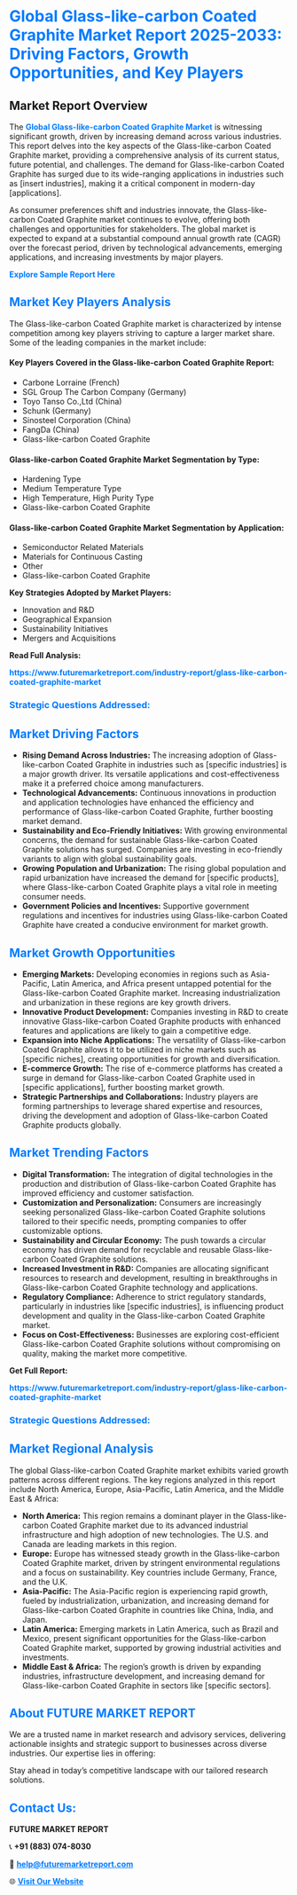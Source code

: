 <h1 style="color: #007BFF;">Global Glass-like-carbon Coated Graphite Market Report 2025-2033: Driving Factors, Growth Opportunities, and Key Players</h1>

<section id="overview">
<h2>Market Report Overview</h2>
<p>The <a href="https://www.futuremarketreport.com/industry-report/glass-like-carbon-coated-graphite-market" style="color: #007BFF; text-decoration: none;"><strong>Global Glass-like-carbon Coated Graphite Market</strong></a> is witnessing significant growth, driven by increasing demand across various industries. This report delves into the key aspects of the Glass-like-carbon Coated Graphite market, providing a comprehensive analysis of its current status, future potential, and challenges. The demand for Glass-like-carbon Coated Graphite has surged due to its wide-ranging applications in industries such as [insert industries], making it a critical component in modern-day [applications].</p>
<p>As consumer preferences shift and industries innovate, the Glass-like-carbon Coated Graphite market continues to evolve, offering both challenges and opportunities for stakeholders. The global market is expected to expand at a substantial compound annual growth rate (CAGR) over the forecast period, driven by technological advancements, emerging applications, and increasing investments by major players.</p>
</section>

<section id="overview">
<p><a href="https://www.futuremarketreport.com/request-sample/reportId=106848" style="color: #007BFF; text-decoration: none;"><strong>Explore Sample Report Here</strong></a></p>
</section>

<section id="key-players">
<h2 style="color: #007BFF;">Market Key Players Analysis</h2>
<p>The Glass-like-carbon Coated Graphite market is characterized by intense competition among key players striving to capture a larger market share. Some of the leading companies in the market include:</p>
<h4>Key Players Covered in the Glass-like-carbon Coated Graphite Report:</h4>
<ul><li>Carbone Lorraine (French)</li><li>SGL Group The Carbon Company (Germany)</li><li>Toyo Tanso Co.,Ltd (China)</li><li>Schunk (Germany)</li><li>Sinosteel Corporation (China)</li><li>FangDa (China)</li><li>Glass-like-carbon Coated Graphite</li></ul>
<h4>Glass-like-carbon Coated Graphite Market Segmentation by Type:</h4>
<ul><li>Hardening Type</li><li>Medium Temperature Type</li><li>High Temperature, High Purity Type</li><li>Glass-like-carbon Coated Graphite</li></ul>

<h4>Glass-like-carbon Coated Graphite Market Segmentation by Application:</h4>
<ul><li>Semiconductor Related Materials</li><li>Materials for Continuous Casting</li><li>Other</li><li>Glass-like-carbon Coated Graphite</li></ul>
<p><strong>Key Strategies Adopted by Market Players:</strong></p>
<ul>
<li>Innovation and R&D</li>
<li>Geographical Expansion</li>
<li>Sustainability Initiatives</li>
<li>Mergers and Acquisitions</li>
</ul>
</section>

<section>
<p><strong>Read Full Analysis: </strong></p><a href="https://www.futuremarketreport.com/industry-report/glass-like-carbon-coated-graphite-market" style="color: #007BFF; text-decoration: none;"><strong>https://www.futuremarketreport.com/industry-report/glass-like-carbon-coated-graphite-market</strong></a>
<h3 style="color: #007BFF;">Strategic Questions Addressed:</h3>
</section>

<section id="driving-factors">
<h2 style="color: #007BFF;">Market Driving Factors</h2>
<ul>
<li><strong>Rising Demand Across Industries:</strong> The increasing adoption of Glass-like-carbon Coated Graphite in industries such as [specific industries] is a major growth driver. Its versatile applications and cost-effectiveness make it a preferred choice among manufacturers.</li>
<li><strong>Technological Advancements:</strong> Continuous innovations in production and application technologies have enhanced the efficiency and performance of Glass-like-carbon Coated Graphite, further boosting market demand.</li>
<li><strong>Sustainability and Eco-Friendly Initiatives:</strong> With growing environmental concerns, the demand for sustainable Glass-like-carbon Coated Graphite solutions has surged. Companies are investing in eco-friendly variants to align with global sustainability goals.</li>
<li><strong>Growing Population and Urbanization:</strong> The rising global population and rapid urbanization have increased the demand for [specific products], where Glass-like-carbon Coated Graphite plays a vital role in meeting consumer needs.</li>
<li><strong>Government Policies and Incentives:</strong> Supportive government regulations and incentives for industries using Glass-like-carbon Coated Graphite have created a conducive environment for market growth.</li>
</ul>
</section>

<section id="growth-opportunities">
<h2 style="color: #007BFF;">Market Growth Opportunities</h2>
<ul>
<li><strong>Emerging Markets:</strong> Developing economies in regions such as Asia-Pacific, Latin America, and Africa present untapped potential for the Glass-like-carbon Coated Graphite market. Increasing industrialization and urbanization in these regions are key growth drivers.</li>
<li><strong>Innovative Product Development:</strong> Companies investing in R&D to create innovative Glass-like-carbon Coated Graphite products with enhanced features and applications are likely to gain a competitive edge.</li>
<li><strong>Expansion into Niche Applications:</strong> The versatility of Glass-like-carbon Coated Graphite allows it to be utilized in niche markets such as [specific niches], creating opportunities for growth and diversification.</li>
<li><strong>E-commerce Growth:</strong> The rise of e-commerce platforms has created a surge in demand for Glass-like-carbon Coated Graphite used in [specific applications], further boosting market growth.</li>
<li><strong>Strategic Partnerships and Collaborations:</strong> Industry players are forming partnerships to leverage shared expertise and resources, driving the development and adoption of Glass-like-carbon Coated Graphite products globally.</li>
</ul>
</section>

<section id="trending-factors">
<h2 style="color: #007BFF;">Market Trending Factors</h2>
<ul>
<li><strong>Digital Transformation:</strong> The integration of digital technologies in the production and distribution of Glass-like-carbon Coated Graphite has improved efficiency and customer satisfaction.</li>
<li><strong>Customization and Personalization:</strong> Consumers are increasingly seeking personalized Glass-like-carbon Coated Graphite solutions tailored to their specific needs, prompting companies to offer customizable options.</li>
<li><strong>Sustainability and Circular Economy:</strong> The push towards a circular economy has driven demand for recyclable and reusable Glass-like-carbon Coated Graphite solutions.</li>
<li><strong>Increased Investment in R&D:</strong> Companies are allocating significant resources to research and development, resulting in breakthroughs in Glass-like-carbon Coated Graphite technology and applications.</li>
<li><strong>Regulatory Compliance:</strong> Adherence to strict regulatory standards, particularly in industries like [specific industries], is influencing product development and quality in the Glass-like-carbon Coated Graphite market.</li>
<li><strong>Focus on Cost-Effectiveness:</strong> Businesses are exploring cost-efficient Glass-like-carbon Coated Graphite solutions without compromising on quality, making the market more competitive.</li>
</ul>
</section>

<section>
<p><strong>Get Full Report: </strong></p><a href="https://www.futuremarketreport.com/industry-report/glass-like-carbon-coated-graphite-market" style="color: #007BFF; text-decoration: none;"><strong>https://www.futuremarketreport.com/industry-report/glass-like-carbon-coated-graphite-market</strong></a>
<h3 style="color: #007BFF;">Strategic Questions Addressed:</h3>
</section>


<section id="regional-analysis">
<h2 style="color: #007BFF;">Market Regional Analysis</h2>
<p>The global Glass-like-carbon Coated Graphite market exhibits varied growth patterns across different regions. The key regions analyzed in this report include North America, Europe, Asia-Pacific, Latin America, and the Middle East & Africa:</p>
<ul>
<li><strong>North America:</strong> This region remains a dominant player in the Glass-like-carbon Coated Graphite market due to its advanced industrial infrastructure and high adoption of new technologies. The U.S. and Canada are leading markets in this region.</li>
<li><strong>Europe:</strong> Europe has witnessed steady growth in the Glass-like-carbon Coated Graphite market, driven by stringent environmental regulations and a focus on sustainability. Key countries include Germany, France, and the U.K.</li>
<li><strong>Asia-Pacific:</strong> The Asia-Pacific region is experiencing rapid growth, fueled by industrialization, urbanization, and increasing demand for Glass-like-carbon Coated Graphite in countries like China, India, and Japan.</li>
<li><strong>Latin America:</strong> Emerging markets in Latin America, such as Brazil and Mexico, present significant opportunities for the Glass-like-carbon Coated Graphite market, supported by growing industrial activities and investments.</li>
<li><strong>Middle East & Africa:</strong> The region’s growth is driven by expanding industries, infrastructure development, and increasing demand for Glass-like-carbon Coated Graphite in sectors like [specific sectors].</li>
</ul>
</section>

<footer>
<h2 style="color: #007BFF;">About FUTURE MARKET REPORT</h2>
<p>We are a trusted name in market research and advisory services, delivering actionable insights and strategic support to businesses across diverse industries. Our expertise lies in offering:</p>

<p>Stay ahead in today’s competitive landscape with our tailored research solutions.</p>

<h2 style="color: #007BFF;">Contact Us:</h2>
<p><strong>FUTURE MARKET REPORT</strong></p>
<p>📞 <strong>+91 (883) 074-8030</strong></p>
<p>📧 <strong><a href="mailto:help@futuremarketreport.com" style="color: #007BFF;">help@futuremarketreport.com</a></strong></p>
<p>🌐 <strong><a href="https://www.futuremarketreport.com/" style="color: #007BFF;">Visit Our Website</a></strong></p>
</footer>